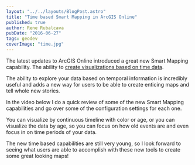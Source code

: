 ```yaml
---
layout: "../../layouts/BlogPost.astro"
title: "Time based Smart Mapping in ArcGIS Online"
published: true
author: Rene Rubalcava
pubDate: "2016-06-27"
tags: geodev
coverImage: "time.jpg"
---
```


The latest updates to ArcGIS Online introduced a great new Smart Mapping capability. The ability to [create visualizations based on time data](https://blogs.esri.com/esri/arcgis/2016/06/16/whats-new-in-smart-mapping-june-2016/).

The ability to explore your data based on temporal information is incredibly useful and adds a new way for users to be able to create enticing maps and tell whole new stories.

In the video below I do a quick review of some of the new Smart Mapping capabilities and go over some of the configuration settings for each one.

<lite-youtube videoid="kkuBfEBkknc"></lite-youtube>

You can visualize by continuous timeline with color or age, or you can visualize the data by age, so you can focus on how old events are and even focus in on time periods of your data.

The new time based capabilities are still very young, so I look forward to seeing what users are able to accomplish with these new tools to create some great looking maps!
